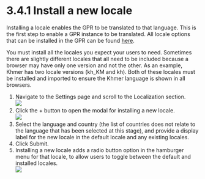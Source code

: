 # 3.4.1 Install a new locale

Installing a locale enables the GPR to be translated to that language. This is the first step to enable a GPR instance to be translated. All locale options that can be installed in the GPR can be found [here](https://www.oracle.com/technetwork/java/javase/java8locales-2095355.html#util-text).

You must install all the locales you expect your users to need. Sometimes there are slightly different locales that all need to be included because a browser may have only one version and not the other. As an example, Khmer has two locale versions (kh\_KM and kh). Both of these locales must be installed and imported to ensure the Khmer language is shown in all browsers.

1. Navigate to the Settings page and scroll to the Localization section.\
   ![](https://lh5.googleusercontent.com/-m7NnBGImxdRljo0Z1mqp70oa2tABYEw9--Njc1SrKaljFFm1T1jUUdfTd720avSY0uzkVw9CWtXJxP69q9VrRjO6eu7HRfjFnRnNel9L1ecaCeH9RC9TVAgQU9Z5vLGw7CbcuWaXrs12tHJIMNkzWe1fh9UlsvV71RZ4r8qshmfzBE8UIib\_0jH)
2. Click the + button to open the modal for installing a new locale.\
   ![](https://lh6.googleusercontent.com/PnKbxK7Z4L8Xn1h93cYQ3Tlxi7X9zWF6qUkFErIRT12BtRzWrnAwwFGidBFKMRxuH4qKI1uc4T9XR\_4K6lh4T0a1e7j1p7ndvYWSluCYB91IwhgnSmo-sXfOmephmRJ5fSuY70wFRS5lcfvmxB0ceGyxYx1plqsRBLklDVzFgokUTIYzKEI9fKfzow)
3. Select the language and country (the list of countries does not relate to the language that has been selected at this stage), and provide a display label for the new locale in the default locale and any existing locales.&#x20;
4. Click Submit.&#x20;
5. Installing a new locale adds a radio button option in the hamburger menu for that locale, to allow users to toggle between the default and installed locales.\
   ![](https://lh6.googleusercontent.com/MUEG3mr74QiGrgtcunvqH6hf\_\_1f9aAAP6u1Y948s9xdeanVZ3UdUmyo\_YUzwAU2P6GbUPaK5mGhfjYICStZopdzNJpx-j47cG0e\_JyJMD7xwRDWK91W\_CNbkDCdbfCIeEteh0rbh85vOXErRxKh75WOkyBYG5W8IQOrUdTEKqwj03SxHzPAqr8n3w)

